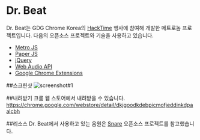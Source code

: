 Dr. Beat
========

Dr. Beat는 GDG Chrome Korea의 <a href="http://goo.gl/SscNs">HackTime</a> 행사에 참여해 개발한 메트로놈 프로젝트입니다. 다음의 오픈소스 프로젝트와 기술을 사용하고 있습니다.
 * <a href="http://www.drewgreenwell.com/projects/metrojs">Metro JS</a>
 * <a href="http://paperjs.org/">Paper JS</a>
 * <a href="http://jquery.com/">jQuery</a>
 * <a href="https://dvcs.w3.org/hg/audio/raw-file/tip/webaudio/specification.html">Web Audio API</a>
 * <a href="http://developer.chrome.com/extensions/">Google Chrome Extensions</a>

##스크린샷
![screenshot#1](https://lh5.googleusercontent.com/-c4lSQtdwcVo/UFamKcXh_lI/AAAAAAAAGUs/jeBTpnyJl68/s640/dr.beat.png)

##내려받기
크롬 웹 스토어에서 내려받을 수 있습니다.
https://chrome.google.com/webstore/detail/dkjgoodkdebpicmofjeddinkdpaalcbh

##리소스 
Dr. Beat에서 사용하고 있는 음원은 <a href="https://launchpad.net/snar">Snare</a> 오픈소스 프로젝트를 참고했습니다.
